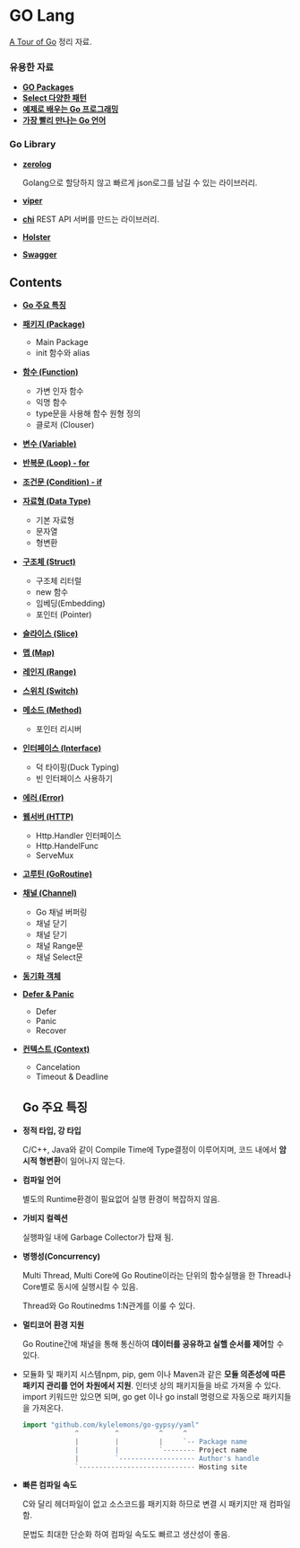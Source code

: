 # GO Lang 

[A Tour of Go]( https://tour.golang.org/) 정리 자료. 

### 유용한 자료

- **[GO Packages](https://golang.org/pkg/)**
- **[Select 다양한 패턴](https://okky.kr/article/547449)**
- **[예제로 배우는 Go 프로그래밍](http://golang.site/Go/Basics)**
- **[가장 빨리 만나는 Go 언어](http://pyrasis.com/go.html)**

### Go Library

- **[zerolog](https://github.com/rs/zerolog)**
  
  Golang으로 할당하지 않고 빠르게 json로그를 남길 수 있는 라이브러리.
- **[viper](https://github.com/spf13/viper)**

- **[chi](https://github.com/go-chi/chi)**
	REST API 서버를 만드는 라이브러리.

- **[Holster](https://github.com/mailgun/holster)**

- **[Swagger](https://github.com/go-swagger/go-swagger)**

## Contents

- **[Go 주요 특징](https://github.com/KDJ0899/Kakao-Internship/tree/master/study-box/go#go-%EC%A3%BC%EC%9A%94-%ED%8A%B9%EC%A7%95)**
- **[패키지 (Package)](https://github.com/KDJ0899/Kakao-Internship/tree/master/study-box/go/package.md)**
  - Main Package
  - init 함수와 alias
- **[함수 (Function)](https://github.com/KDJ0899/Kakao-Internship/tree/master/study-box/go/function.md)**
  - 가변 인자 함수
  - 익명 함수
  - type문을 사용해 함수 원형 정의
  - 클로저 (Clouser)
- **[변수 (Variable)](https://github.com/KDJ0899/Kakao-Internship/tree/master/study-box/go/variable.md)**
- **[반복문 (Loop) - for](https://github.com/KDJ0899/Kakao-Internship/tree/master/study-box/go/loop.md)**
- **[조건문 (Condition) - if](https://github.com/KDJ0899/Kakao-Internship/tree/master/study-box/go/condition.md)**
- **[자료형 (Data Type)](https://github.com/KDJ0899/Kakao-Internship/tree/master/study-box/go/data_type.md)**
  - 기본 자료형
  - 문자열 
  - 형변환
- **[구조체 (Struct)](https://github.com/KDJ0899/Kakao-Internship/tree/master/study-box/go/struct.md)**
  - 구조체 리터럴
  - new 함수
  - 임베딩(Embedding)
  - 포인터 (Pointer)
- **[슬라이스 (Slice)](https://github.com/KDJ0899/Kakao-Internship/tree/master/study-box/go/slice.md)**
- **[맵 (Map)](https://github.com/KDJ0899/Kakao-Internship/tree/master/study-box/go/map.md)**
- **[레인지 (Range)](https://github.com/KDJ0899/Kakao-Internship/tree/master/study-box/go/range.md)**
- **[스위치 (Switch)](https://github.com/KDJ0899/Kakao-Internship/tree/master/study-box/go/switch.md)**
- **[메소드 (Method)](https://github.com/KDJ0899/Kakao-Internship/tree/master/study-box/go/method.md)**
  - 포인터 리시버
- **[인터페이스 (Interface)](https://github.com/KDJ0899/Kakao-Internship/tree/master/study-box/go/interface.md)**
  - 덕 타이핑(Duck Typing)
  - 빈 인터페이스 사용하기
- **[에러 (Error)](https://github.com/KDJ0899/Kakao-Internship/tree/master/study-box/go/error.md)**
- **[웹서버 (HTTP)](https://github.com/KDJ0899/Kakao-Internship/tree/master/study-box/go/HTTP.md#%EC%9B%B9%EC%84%9C%EB%B2%84-http)**
  - Http.Handler 인터페이스
  - Http.HandelFunc
  - ServeMux
- **[고루틴 (GoRoutine)](https://github.com/KDJ0899/Kakao-Internship/tree/master/study-box/go/go_routine.md)**
- **[채널 (Channel)](https://github.com/KDJ0899/Kakao-Internship/tree/master/study-box/go/channel.md)**
  - Go 채널 버퍼링
  - 채널 닫기
  - 채널 닫기 
  - 채널 Range문
  - 채널 Select문
- **[동기화 객체](https://github.com/KDJ0899/Kakao-Internship/tree/master/study-box/go/sync_object.md)**
- **[Defer & Panic](https://github.com/KDJ0899/Kakao-Internship/tree/master/study-box/go/defer_and_panic.md)**
  - Defer
  - Panic
  - Recover
- **[컨텍스트 (Context)](https://github.com/KDJ0899/Kakao-Internship/tree/master/study-box/go/context.md#%EC%BB%A8%ED%85%8D%EC%8A%A4%ED%8A%B8-context)**
  - Cancelation
  - Timeout & Deadline
  
  
  ## Go 주요 특징

- **정적 타입, 강 타입**

  C/C++, Java와 같이 Compile Time에 Type결정이 이루어지며, 코드 내에서 **암시적 형변환**이 일어나지 않는다.

- **컴파일 언어**

  별도의 Runtime환경이 필요없어 실행 환경이 복잡하지 않음.

- **가비지 컬렉션**

  실행파일 내에 Garbage Collector가 탑재 됨.

- **병행성(Concurrency)**

  Multi Thread, Multi Core에 Go Routine이라는 단위의 함수실행을 한 Thread나 Core별로 동시에 실행시킬 수 있음.

  Thread와 Go Routinedms 1:N관계를 이룰 수 있다.

- **멀티코어 환경 지원**

  Go Routine간에 채널을 통해 통신하여 **데이터를 공유하고 실핼 순서를 제어**할 수 있다. 

- 모듈화 및 패키지 시스템npm, pip, gem 이나 Maven과 같은 **모듈 의존성에 따른 패키지 관리를 언어 차원에서 지원**. 인터넷 상의 패키지들을 바로 가져올 수 있다. import 키워드만 있으면 되며, go get 이나 go install 명령으로 자동으로 패키지들을 가져온다.

  ```go
  import "github.com/kylelemons/go-gypsy/yaml"
               ^         ^          ^     ^
               |         |          |     `-- Package name
               |         |          `-------- Project name
               |         `------------------- Author's handle
               `----------------------------- Hosting site
  ```

- **빠른 컴파일 속도**

  C와 달리 헤더파일이 없고 소스코드를 패키지화 하므로 변결 시 패키지만 재 컴파일 함. 

  문법도 최대한 단순화 하여 컴파일 속도도 빠르고 생산성이 좋음.

  
  
